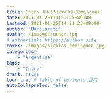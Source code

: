 ```yaml
---
title: Intro ＃6：Nicolás Dominguez
date: 2021-01-25T14:21:25+09:00
lastmod: 2021-01-25T14:21:25+09:00
author: "Bucciarati"
avatar: /images/author.jpg
# authorlink: https://author.site
cover: /images/nicolas-dominguez.jpg
categories:
    - "Argentina"
tags: 
    - "Intro"
draft: false
toc: true # table of contents 目次
autoCollapseToc: false
---
```



